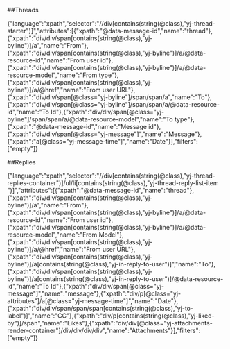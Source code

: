 
##Threads

{"language":"xpath","selector":"//div[contains(string(@class),\"yj-thread-starter\")]","attributes":[{"xpath":"@data-message-id","name":"thread"},{"xpath":"div/div/span[contains(string(@class),\"yj-byline\")]/a","name":"From"},{"xpath":"div/div/span[contains(string(@class),\"yj-byline\")]/a/@data-resource-id","name":"From user id"},{"xpath":"div/div/span[contains(string(@class),\"yj-byline\")]/a/@data-resource-model","name":"From type"},{"xpath":"div/div/span[contains(string(@class),\"yj-byline\")]/a/@href","name":"From user URL"},{"xpath":"div/div/span[@class=\"yj-byline\"]/span/span/a","name":"To"},{"xpath":"div/div/span[@class=\"yj-byline\"]/span/span/a/@data-resource-id","name":"To Id"},{"xpath":"div/div/span[@class=\"yj-byline\"]/span/span/a/@data-resource-model","name":"To type"},{"xpath":"@data-message-id","name":"Message id"},{"xpath":"div/div/span[@class=\"yj-message\"]","name":"Message"},{"xpath":"a[@class=\"yj-message-time\"]","name":"Date"}],"filters":["empty"]}


##Replies

{"language":"xpath","selector":"//div[contains(string(@class),\"yj-thread-replies-container\")]/ul/li[contains(string(@class),\"yj-thread-reply-list-item \")]","attributes":[{"xpath":"@data-message-id","name":"thread"},{"xpath":"div/div/span[contains(string(@class),\"yj-byline\")]/a","name":"From"},{"xpath":"div/div/span[contains(string(@class),\"yj-byline\")]/a/@data-resource-id","name":"From user id"},{"xpath":"div/div/span[contains(string(@class),\"yj-byline\")]/a/@data-resource-model","name":"From Model"},{"xpath":"div/div/span[contains(string(@class),\"yj-byline\")]/a/@href","name":"From user URL"},{"xpath":"div/div/span[contains(string(@class),\"yj-byline\")]/a[contains(string(@class),\"yj-in-reply-to-user\")]","name":"To"},{"xpath":"div/div/span[contains(string(@class),\"yj-byline\")]/a[contains(string(@class),\"yj-in-reply-to-user\")]/@data-resource-id","name":"To Id"},{"xpath":"div/div/span[@class=\"yj-message\"]","name":"message"},{"xpath":"div/p[@class=\"yj-attributes\"]/a[@class=\"yj-message-time\"]","name":"Date"},{"xpath":"div/div/span/span/span[contains(string(@class),\"yj-to-label\")]","name":"CC"},{"xpath":"div/p[contains(string(@class),\"yj-liked-by\")]/span","name":"Likes"},{"xpath":"div/div[@class=\"yj-attachments-render-container\"]/div/div/div/div","name":"Attachments"}],"filters":["empty"]}